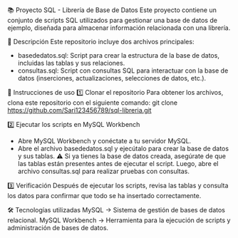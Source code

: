 📚 Proyecto SQL - Librería de Base de Datos
Este proyecto contiene un conjunto de scripts SQL utilizados para gestionar una base de datos de ejemplo, diseñada para almacenar información relacionada con una librería.

📌 Descripción
Este repositorio incluye dos archivos principales:

- basededatos.sql: Script para crear la estructura de la base de datos, incluidas las tablas y sus relaciones.
- consultas.sql: Script con consultas SQL para interactuar con la base de datos (inserciones, actualizaciones, selecciones de datos, etc.).
  
🚀 Instrucciones de uso
1️⃣ Clonar el repositorio
Para obtener los archivos, clona este repositorio con el siguiente comando:
git clone https://github.com/Sari123456789/sql-libreria.git

2️⃣ Ejecutar los scripts en MySQL Workbench
- Abre MySQL Workbench y conéctate a tu servidor MySQL.
- Abre el archivo basededatos.sql y ejecútalo para crear la base de datos y sus tablas.
⚠️ Si ya tienes la base de datos creada, asegúrate de que las tablas están presentes antes de ejecutar el script.
Luego, abre el archivo consultas.sql para realizar pruebas con consultas.


3️⃣ Verificación
Después de ejecutar los scripts, revisa las tablas y consulta los datos para confirmar que todo se ha insertado correctamente.

🛠️ Tecnologías utilizadas
MySQL → Sistema de gestión de bases de datos relacional.
MySQL Workbench → Herramienta para la ejecución de scripts y administración de bases de datos.

